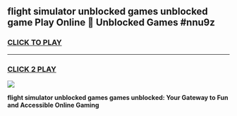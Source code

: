 
## flight simulator unblocked games unblocked game Play Online 👋 Unblocked Games #nnu9z
<h3>
<a href="https://premium.freeplayer.one?title=flight_simulator_unblocked_games&ref=21F">CLICK TO PLAY</a></h3>
<hr>

<h3>
<a href="https://premium.freeplayer.one?title=flight_simulator_unblocked_games&ref=21F">CLICK 2 PLAY</a>
  
</h3>

<a href="https://premium.freeplayer.one?title=flight_simulator_unblocked_games&ref=21F/"><img src="https://clearcache.store/games.png"></a>


**flight simulator unblocked games games unblocked: Your Gateway to Fun and Accessible Online Gaming**
